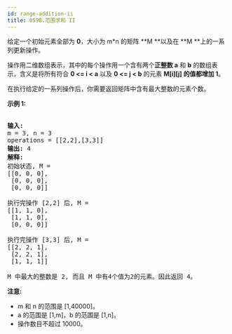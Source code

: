 ```yaml
---
id: range-addition-ii
title: 0598.范围求和 II
---
```

给定一个初始元素全部为 **0**，大小为 m*n 的矩阵 **M **以及在 **M **上的一系列更新操作。

操作用二维数组表示，其中的每个操作用一个含有两个**正整数 a** 和 **b** 的数组表示，含义是将所有符合 **0 &lt;= i &lt; a** 以及 **0 &lt;= j &lt; b** 的元素 **M[i][j] **的值都**增加 1**。

在执行给定的一系列操作后，你需要返回矩阵中含有最大整数的元素个数。

**示例 1:**


<pre><br/><strong>输入:</strong> <br/>m = 3, n = 3<br/>operations = [[2,2],[3,3]]<br/><strong>输出:</strong> 4<br/><strong>解释:</strong> <br/>初始状态, M = <br/>[[0, 0, 0],<br/> [0, 0, 0],<br/> [0, 0, 0]]<br/><br/>执行完操作 [2,2] 后, M = <br/>[[1, 1, 0],<br/> [1, 1, 0],<br/> [0, 0, 0]]<br/><br/>执行完操作 [3,3] 后, M = <br/>[[2, 2, 1],<br/> [2, 2, 1],<br/> [1, 1, 1]]<br/><br/>M 中最大的整数是 2, 而且 M 中有4个值为2的元素。因此返回 4。<br/></pre>

**注意:**

- m 和 n 的范围是 [1,40000]。
- a 的范围是 [1,m]，b 的范围是 [1,n]。
- 操作数目不超过 10000。